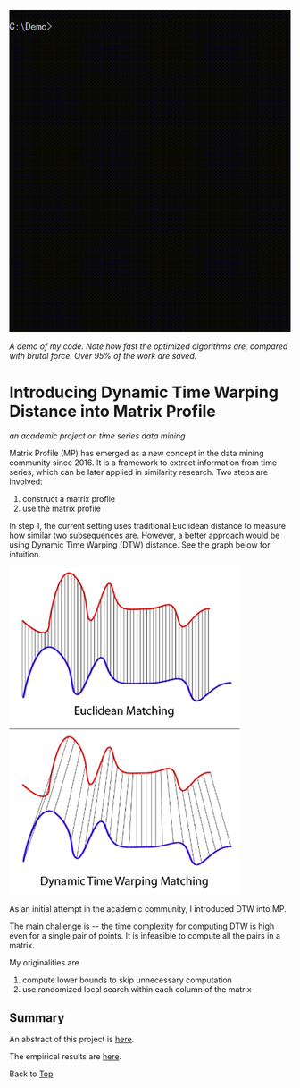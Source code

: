 ![demo](image/demo.gif)

*A demo of my code. Note how fast the optimized algorithms are, compared with brutal force. Over 95% of the work are saved.*

# Introducing Dynamic Time Warping Distance into Matrix Profile

*an academic project on time series data mining*

Matrix Profile (MP) has emerged as a new concept in the data mining community since 2016. It is a framework to extract information from time series, which can be later applied in similarity research. Two steps are involved:

1. construct a matrix profile
2. use the matrix profile

In step 1, the current setting uses traditional Euclidean distance to measure how similar two subsequences are. However, a better approach would be using Dynamic Time Warping (DTW) distance. See the graph below for intuition.

![dtw](image/dtw.png)

As an initial attempt in the academic community, I introduced DTW into MP.

The main challenge is -- the time complexity for computing DTW is high even for a single pair of points. It is infeasible to compute all the pairs in a matrix.

My originalities are

1. compute lower bounds to skip unnecessary computation
2. use randomized local search within each column of the matrix

## Summary

An abstract of this project is [here](summary/abstract.pdf).

The empirical results are [here](summary/results.pdf).

Back to [Top](#user-content-introducing-dynamic-time-warping-distance-into-matrix-profile)
